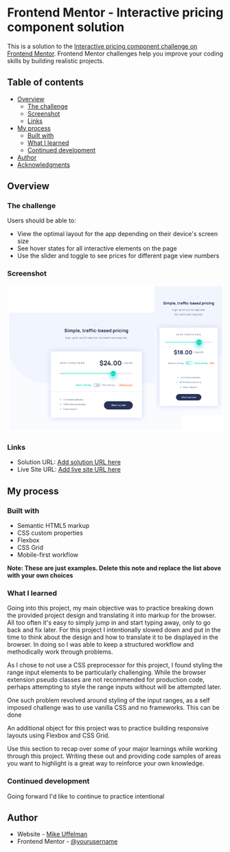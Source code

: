 # Frontend Mentor - Interactive pricing component solution

This is a solution to the [Interactive pricing component challenge on Frontend Mentor](https://www.frontendmentor.io/challenges/interactive-pricing-component-t0m8PIyY8). Frontend Mentor challenges help you improve your coding skills by building realistic projects.

## Table of contents

- [Overview](#overview)
  - [The challenge](#the-challenge)
  - [Screenshot](#screenshot)
  - [Links](#links)
- [My process](#my-process)
  - [Built with](#built-with)
  - [What I learned](#what-i-learned)
  - [Continued development](#continued-development)
- [Author](#author)
- [Acknowledgments](#acknowledgments)

## Overview

### The challenge

Users should be able to:

- View the optimal layout for the app depending on their device's screen size
- See hover states for all interactive elements on the page
- Use the slider and toggle to see prices for different page view numbers

### Screenshot

![](./images/my-solution.png)

### Links

- Solution URL: [Add solution URL here](https://your-solution-url.com)
- Live Site URL: [Add live site URL here](https://your-live-site-url.com)

## My process

### Built with

- Semantic HTML5 markup
- CSS custom properties
- Flexbox
- CSS Grid
- Mobile-first workflow

**Note: These are just examples. Delete this note and replace the list above with your own choices**

### What I learned

Going into this project, my main objective was to practice breaking down the provided project design and translating it into markup for the browser. All too often it's easy to simply jump in and start typing away, only to go back and fix later. For this project I intentionally slowed down and put in the time to think about the design and how to translate it to be displayed in the browser. In doing so I was able to keep a structured workflow and methodically work through problems.

As I chose to not use a CSS preprocessor for this project, I found styling the range input elements to be particularly challenging. While the browser extension pseudo classes are not recommended for production code, perhaps attempting to style the range inputs without will be attempted later.

One such problem revolved around styling of the input ranges, as a self imposed challenge was to use vanilla CSS and no frameworks. This can be done

An additional object for this project was to practice building responsive layouts using Flexbox and CSS Grid.

Use this section to recap over some of your major learnings while working through this project. Writing these out and providing code samples of areas you want to highlight is a great way to reinforce your own knowledge.

### Continued development

Going forward I'd like to continue to practice intentional

## Author

- Website - [Mike Uffelman](#)
- Frontend Mentor - [@yourusername](https://www.frontendmentor.io/profile/yourusername)

